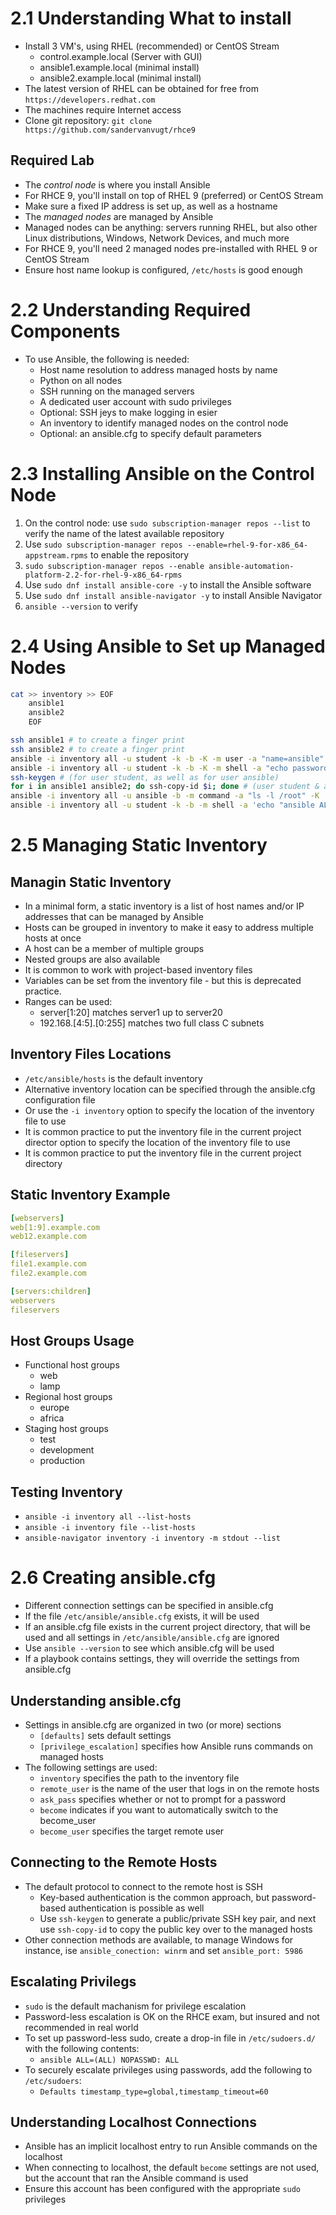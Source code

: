 # 2.1 Understanding What to install
- Install 3 VM's, using RHEL (recommended)  or CentOS Stream
  - control.example.local (Server with GUI)
  - ansible1.example.local (minimal install)
  - ansible2.example.local (minimal install)
- The latest version of RHEL can be obtained for free from `https://developers.redhat.com`
- The machines require Internet access
- Clone git repository: `git clone https://github.com/sandervanvugt/rhce9`

## Required Lab
- The _control node_ is where you install Ansible
- For RHCE 9, you'll install on top of RHEL 9 (preferred) or CentOS Stream
- Make sure a fixed IP address is set up, as well as a hostname
- The _managed nodes_ are managed by Ansible
- Managed nodes can be anything: servers running RHEL, but also other Linux distributions, Windows, Network Devices, and much more
- For RHCE 9, you'll need 2 managed nodes pre-installed with RHEL 9 or CentOS Stream
- Ensure host name lookup is configured, `/etc/hosts` is good enough

# 2.2 Understanding Required Components
- To use Ansible, the following is needed:
  - Host name resolution to address managed hosts by name
  - Python on all nodes
  - SSH running on the managed servers
  - A dedicated user account with sudo privileges
  - Optional: SSH jeys to make logging in esier
  - An inventory to identify managed nodes on the control node
  - Optional: an ansible.cfg to specify default parameters

# 2.3 Installing Ansible on the Control Node
1. On the control node: use `sudo subscription-manager repos --list` to verify the name of the latest available repository
2. Use `sudo subscription-manager repos --enable=rhel-9-for-x86_64-appstream.rpms` to enable the repository
3. `sudo subscription-manager repos --enable ansible-automation-platform-2.2-for-rhel-9-x86_64-rpms`
4. Use `sudo dnf install ansible-core -y` to install the Ansible software
5. Use `sudo dnf install ansible-navigator -y` to install Ansible Navigator
6. `ansible --version` to verify

# 2.4 Using Ansible to Set up Managed Nodes
```bash
cat >> inventory >> EOF
    ansible1
    ansible2
    EOF

ssh ansible1 # to create a finger print 
ssh ansible2 # to create a finger print
ansible -i inventory all -u student -k -b -K -m user -a "name=ansible"
ansible -i inventory all -u student -k -b -K -m shell -a "echo password | passwd --stdin ansible"
ssh-keygen # (for user student, as well as for user ansible)
for i in ansible1 ansible2; do ssh-copy-id $i; done # (user student & ansible)
ansible -i inventory all -u ansible -b -m command -a "ls -l /root" -K
ansible -i inventory all -u student -k -b -m shell -a 'echo "ansible ALL=(ALL) NOPASSWD:ALL"' > /etc/sudoers.d/ansible
```

# 2.5 Managing Static Inventory
## Managin Static Inventory
- In a minimal form, a static inventory is a list of host names and/or IP addresses that can be managed by Ansible
- Hosts can be grouped in inventory to make it easy to address multiple hosts at once
- A host can be a member of multiple groups
- Nested groups are also available
- It is common to work with project-based inventory files
- Variables can be set from the inventory file - but this is deprecated practice.
- Ranges can be used:
  - server[1:20] matches server1 up to server20
  - 192.168.[4:5].[0:255] matches two full class C subnets

## Inventory Files Locations
- `/etc/ansible/hosts` is the default inventory
- Alternative inventory location can be specified through the ansible.cfg configuration file
- Or use the `-i inventory` option to specify the location of the inventory file to use
- It is common practice to put the inventory file in the current project director option to specify the location of the inventory file to use
- It is common practice to put the inventory file in the current project directory

## Static Inventory Example
```yaml
[webservers]
web[1:9].example.com
web12.example.com

[fileservers]
file1.example.com
file2.example.com

[servers:children]
webservers
fileservers
```

## Host Groups Usage
- Functional host groups
  - web
  - lamp
- Regional host groups
  - europe
  - africa
- Staging host groups
  - test
  - development
  - production

## Testing Inventory
- `ansible -i inventory all --list-hosts`
- `ansible -i inventory file --list-hosts`
- `ansible-navigator inventory -i inventory -m stdout --list`

# 2.6 Creating ansible.cfg
- Different connection settings can be specified in ansible.cfg
- If the file `/etc/ansible/ansible.cfg` exists, it will be used
- If an ansible.cfg file exists in the current project directory, that will be used and all settings in `/etc/ansible/ansible.cfg` are ignored
- Use `ansible --version` to see which ansible.cfg will be used
- If a playbook contains settings, they will override the settings from ansible.cfg

## Understanding ansible.cfg
- Settings in ansible.cfg are organized in two (or more) sections
  - `[defaults]` sets default settings
  - `[privilege_escalation]` specifies how Ansible runs commands on managed hosts
- The following settings are used:
  - `inventory` specifies the path to the inventory file
  - `remote_user` is the name of the user that logs in on the remote hosts
  - `ask_pass` specifies whether or not to prompt for a password
  - `become` indicates if you want to automatically switch to the become_user
  - `become_user` specifies the target remote user

## Connecting to the Remote Hosts
- The default protocol to connect to the remote host is SSH
  - Key-based authentication is the common approach, but password-based authentication is possible as well
  - Use `ssh-keygen` to generate a public/private SSH key pair, and next use `ssh-copy-id` to copy the public key over to the managed hosts
- Other connection methods are available, to manage Windows for instance, ise `ansible_conection: winrm` and set `ansible_port: 5986`

## Escalating Privilegs
- `sudo` is the default machanism for privilege escalation
- Password-less escalation is OK on the RHCE exam, but insured and not recommended in real world
- To set up password-less sudo, create a drop-in file in `/etc/sudoers.d/` with the following contents:
  - `ansible ALL=(ALL) NOPASSWD: ALL`
- To securely escalate privileges using passwords, add the following to `/etc/sudoers`:
  - `Defaults timestamp_type=global,timestamp_timeout=60` 

## Understanding Localhost Connections
- Ansible has an implicit localhost entry to run Ansible commands on the localhost
- When connecting to localhost, the default `become` settings are not used, but the account that ran the Ansible command is used
- Ensure this account has been configured with the appropriate `sudo` privileges
